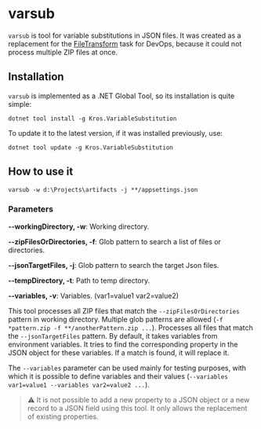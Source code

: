 # varsub

`varsub` is tool for variable substitutions in JSON files. It was created as a replacement for the [FileTransform](https://docs.microsoft.com/en-us/azure/devops/pipelines/tasks/utility/file-transform?view=azure-devops) task for DevOps, because it could not process multiple ZIP files at once.

## Installation

`varsub` is implemented as a .NET Global Tool, so its installation is quite simple:

```properties
dotnet tool install -g Kros.VariableSubstitution
```

To update it to the latest version, if it was installed previously, use:

```properties
dotnet tool update -g Kros.VariableSubstitution
```

## How to use it

```properties
varsub -w d:\Projects\artifacts -j **/appsettings.json
```
### Parameters

**--workingDirectory, -w**: Working directory.

**--zipFilesOrDirectories, -f**: Glob pattern to search a list of files or directories.

**--jsonTargetFiles, -j**: Glob pattern to search the target Json files.

**--tempDirectory, -t**: Path to temp directory.

**--variables, -v**: Variables. (var1=value1 var2=value2)

This tool processes all ZIP files that match the `--zipFilesOrDirectories` pattern in working directory. Multiple glob patterns are allowed (`-f *pattern.zip -f **/anotherPattern.zip ...`). Processes all files that match the `--jsonTargetFiles` pattern. By default, it takes variables from environment variables. It tries to find the corresponding property in the JSON object for these variables. If a match is found, it will replace it.

The `--variables` parameter can be used mainly for testing purposes, with which it is possible to define variables and their values (`--variables var1=value1 --variables var2=value2 ...`).

> ⚠ It is not possible to add a new property to a JSON object or a new record to a JSON field using this tool. It only allows the replacement of existing properties.
